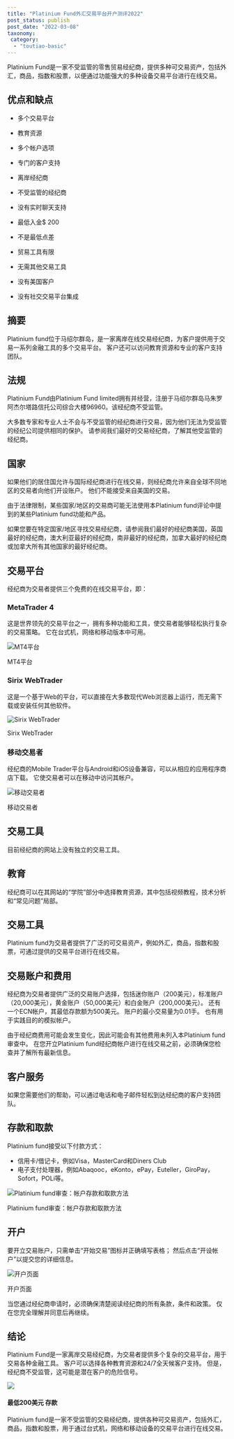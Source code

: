 ```yaml
---
title: "Platinium Fund外汇交易平台开户测评2022"
post_status: publish
post_date: "2022-03-08"
taxonomy:
 category: 
  - "toutiao-basic"
---
```


Platinium Fund是一家不受监管的零售贸易经纪商，提供多种可交易资产，包括外汇，商品，指数和股票，以便通过功能强大的多种设备交易平台进行在线交易。

## 优点和缺点

- 多个交易平台
    
- 教育资源
    
- 多个帐户选项
    
- 专门的客户支持
    
- 离岸经纪商
    
- 不受监管的经纪商
    
- 没有实时聊天支持
    
- 最低入金$ 200
    
- 不是最低点差
    
- 贸易工具有限
    
- 无需其他交易工具
    
- 没有美国客户
    
- 没有社交交易平台集成
    

## 摘要

Platinium fund位于马绍尔群岛，是一家离岸在线交易经纪商，为客户提供用于交易一系列金融工具的多个交易平台。 客户还可以访问教育资源和专业的客户支持团队。

## 法规

Platinium Fund由Platinium Fund limited拥有并经营，注册于马绍尔群岛马朱罗阿杰尔塔路信托公司综合大楼96960。该经纪商不受监管。

大多数专家和专业人士不会与不受监管的经纪商进行交易，因为他们无法为受监管的经纪公司提供相同的保护。 请参阅我们最好的交易经纪商，了解其他受监管的经纪商。

## 国家

如果他们的居住国允许与国际经纪商进行在线交易，则经纪商允许来自全球不同地区的交易者向他们开设账户。 他们不能接受来自美国的交易。

由于法律限制，某些国家/地区的交易商可能无法使用本Platinium fund评论中提到的某些Platinium fund功能和产品。

如果您要在特定国家/地区寻找交易经纪商，请参阅我们最好的经纪商美国，英国最好的经纪商，澳大利亚最好的经纪商，南非最好的经纪商，加拿大最好的经纪商或加拿大所有其他国家的最好经纪商。

## 交易平台

经纪商为交易者提供三个免费的在线交易平台，即：

### MetaTrader 4

这是世界领先的交易平台之一，拥有多种功能和工具，使交易者能够轻松执行复杂的交易策略。 它在台式机，网络和移动版本中可用。

![MT4平台](https://cdn.fendou.la/funstoutiao/2020/11/Platiniumfund-Review-MT4-Platform.jpg "MT4平台")

MT4平台

### Sirix WebTrader

这是一个基于Web的平台，可以直接在大多数现代Web浏览器上运行，而无需下载或安装任何其他软件。

![Sirix WebTrader](https://cdn.fendou.la/funstoutiao/2020/11/Platiniumfund-Review-Sirix-WebTrader.jpg "Sirix WebTrader")

Sirix WebTrader

### 移动交易者

经纪商的Mobile Trader平台与Android和iOS设备兼容，可以从相应的应用程序商店下载。 它使交易者可以在移动中访问其帐户。

![移动交易者](https://cdn.fendou.la/funstoutiao/2020/11/Platiniumfund-Review-Mobile-Trader.jpg "移动交易者")

移动交易者

## 交易工具

目前经纪商的网站上没有独立的交易工具。

## 教育

经纪商可以在其网站的“学院”部分中选择教育资源，其中包括视频教程，技术分析和“常见问题”局部。

## 交易工具

Platinium fund为交易者提供了广泛的可交易资产，例如外汇，商品，指数和股票，可通过提供的交易平台进行在线交易。

## 交易账户和费用

经纪商为交易者提供广泛的交易账户选择，包括迷你账户（200美元），标准账户（20,000美元），黄金账户（50,000美元）和白金账户（200,000美元）。 还有一个ECN帐户，其最低存款额为500美元。 账户的最小交易量为0.01手。 也有用于实践目的的模拟帐户。

由于经纪商费用可能会发生变化，因此可能会有其他费用未列入本Platinium fund审查中。 在您开立Platinium fund经纪商帐户进行在线交易之前，必须确保您检查并了解所有最新信息。

## 客户服务

如果您需要他们的帮助，可以通过电话和电子邮件轻松到达经纪商的客户支持团队。

## 存款和取款

Platinium fund接受以下付款方式：

- 信用卡/借记卡，例如Visa，MasterCard和Diners Club
- 电子支付处理器，例如Abaqooc，eKonto，ePay，Euteller，GiroPay，Sofort，POLi等。

![Platinium fund审查：帐户存款和取款方法](https://cdn.fendou.la/funstoutiao/2020/11/Platiniumfund-Review-Account-Deposit-Withdrawal-Methods.jpg "Platinium fund审查：帐户存款和取款方法")

Platinium fund审查：帐户存款和取款方法

## 开户

要开立交易账户，只需单击“开始交易”图标并正确填写表格； 然后点击“开设帐户”以提交您的详细信息。

![开户页面](https://cdn.fendou.la/funstoutiao/2020/11/Platiniumfund-Review-Account-Opening-Page-322x1024.jpg "开户页面")

开户页面

当您通过经纪商申请时，必须确保清楚阅读经纪商的所有条款，条件和政策。 仅在您完全理解并同意后再继续。

## 结论

Platinium Fund是一家离岸交易经纪商，为交易者提供多个复杂的交易平台，用于交易各种金融工具。 客户可以选择各种教育资源和24/7全天候客户支持。 但是，经纪商不受监管，这可能是潜在客户的危险信号。

![](https://cdn.fendou.la/funstoutiao/2020/11/Platiniumfund-Logo.png)

#### 最低200美元 存款

Platinium fund是一家不受监管的交易经纪商，提供各种可交易资产，包括外汇，商品，指数和股票，用于通过台式机，网络和移动设备的交易平台进行在线交易。
